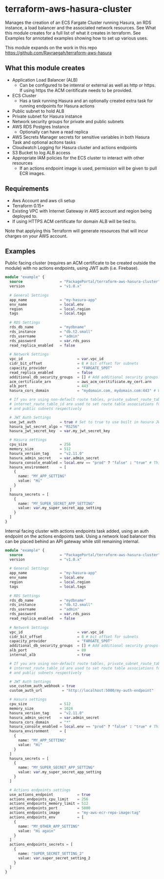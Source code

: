 # terraform-aws-hasura-cluster
Manages the creation of an ECS Fargate Cluster running Hasura, an RDS instance, a load
balancer and the associated network resources. See What this module creates for a full list
of what it creates in terraform. See Examples for annotated examples showing how to set up
various uses.

This module expands on the work in this repo https://github.com/Rayraegah/terraform-aws-hasura

## What this module creates
- Application Load Balancer (ALB)
  - Can be configured to be intenral or external as well as http or https. If using https
  the ACM ceritificate needs to be provided.
- ECS Cluster
  - Has a task running Hasura and an optionally created extra task for running endpoints
    for Hasura actions
- Public subnet to hold ALB
- Private subnet for Hasura instance
- Network security groups for private and public subnets
- AWS RDS Postgres Instance
  - Optionally can have a read replica
- AWS Secrets Manager secrets for sensitive variables in both Hasura Task and optional acitons tasks
- Cloudwatch Logging for Hasura cluster and actions endpoints
- S3 Bucket to log ALB access
- Appropriate IAM policies for the ECS cluster to interact with other resources
  - If an actions endpoint image is used, permission will be given to pull ECR images.

## Requirements
- Aws Account and aws cli setup
- Terraform 0.15+
- Existing VPC with Internet Gateway in AWS account and region being deployed to.
- If using HTTPS ACM certificate for domain ALB will be tied to.

Note that applying this Terraform will generate resources that will incur charges on your AWS account.

## Examples

Public facing cluster (requires an ACM certificate to be created outside the module)
with no actions endpoints, using JWT auth (i.e. Firebase).

```terraform
module "example" {
  source                 = "PackagePortal/terraform-aws-hasura-cluster"
  version                = "v1.0.x"
  
  # General Settings
  app_name               = "my-hasura-app"
  env_name               = local.env
  region                 = local.region
  tags                   = local.tags
  
  # RDS Settings
  rds_db_name            = "mydbname"
  rds_instance           = "db.t2.small"
  rds_username           = "admin"
  rds_password           = var.rds_pass
  read_replica_enabled   = false
  
  # Network Settings
  vpc_id                         = var.vpc_id
  cidr_bit_offset                = 8 # bit offset for subnets
  capacity_provider              = "FARGATE_SPOT"
  read_replica_enabled           = false
  additional_db_security_groups  = [] # Add additional security groups that should be able to directly query DB (e.g. metabase)
  acm_certificate_arn            = aws_acm_ceritificate.my_cert.arn
  alb_port                       = 443
  hasura_cors_domain             = "mydomain.com, mydomain.com:443" # Will only allow your website origin on CORs

  # If you are using non-default route tables, private_subnet_route_table_id and
  # internet_route_table_id are used to set route table associations for the private
  # and public subnets respectively

  # JWT Auth Settings
  use_jwt_auth           = true # Set to true to use built in hasura JWT auth
  hasura_jwt_secret_algo = "RS256"
  hasura_jwt_secret_key  = var.my_jwt_secret_key

  # Hasura settings
  cpu_size               = 256
  memory_size            = 512
  hasura_version_tag     = "v2.11.0"
  hasura_admin_secret    = var.admin_secret
  hasura_console_enabled = local.env == "prod" ? "false" : "true" # This must be a string
  hasura_environment     = [
    {
      name: "MY_APP_SETTING"
      value: "Hi"
    }
  ]
  hasura_secrets = [
    {
      name: "MY_SUPER_SECRET_APP_SETTING"
      value: var.my_super_secret_app_setting
    }
  ]
}
```

Internal facing cluster with actions endpoints task added, using an auth endpoint on
the actions endpoints task. Using a network load balancer this can be placed behind
an API gateway while still remaining internal.

```terraform
module "example" {
  source                 = "PackagePortal/terraform-aws-hasura-cluster"
  version                = "v1.0.x"
  
  # General Settings
  app_name               = "my-hasura-app"
  env_name               = local.env
  region                 = local.region
  tags                   = local.tags
  
  # RDS Settings
  rds_db_name            = "mydbname"
  rds_instance           = "db.t2.small"
  rds_username           = "admin"
  rds_password           = var.rds_pass
  read_replica_enabled   = false
  
  # Network Settings
  vpc_id                         = var.vpc_id
  cidr_bit_offset                = 8 # bit offset for subnets
  capacity_provider              = "FARGATE_SPOT"
  additional_db_security_groups  = [] # Add additional security groups that should be able to directly query DB (e.g. metabase)
  alb_port                       = 80
  internal_alb                   = true

  # If you are using non-default route tables, private_subnet_route_table_id and
  # internet_route_table_id are used to set route table associations for the private
  # and public subnets respectively

  # JWT Auth Settings
  use_custom_auth_webhook = true
  custom_auth_url         = "http://localhost:5000/my-auth-endpoint"

  # Hasura settings
  cpu_size               = 512
  memory_size            = 1024
  hasura_version_tag     = "v2.11.0"
  hasura_admin_secret    = var.admin_secret
  hasura_cors_domain     = "*"
  hasura_console_enabled = local.env == "prod" ? "false" : "true" # This must be a string
  hasura_environment     = [
    {
      name: "MY_APP_SETTING"
      value: "Hi"
    }
  ]
  hasura_secrets = [
    {
      name: "MY_SUPER_SECRET_APP_SETTING"
      value: var.my_super_secret_app_setting
    }
  ]

  # Actions endpoints settings
  use_actions_endpoint           = true
  actions_endpoints_cpu_limit    = 256
  actions_endpoints_memory_limit = 512
  actions_endpoints_port         = 5000
  actions_endpoints_image        = "my-aws-ecr-repo-image:tag"
  actions_endpoints_env          = [
    {
      name: "MY_OTHER_APP_SETTING"
      value: "Hi again"
    }
  ]
  actions_endpoints_secrets = [
    {
      name: "SUPER_SECRET_SETTING_2"
      value: var.super_secret_setting_2
    }
  ]
}
```
